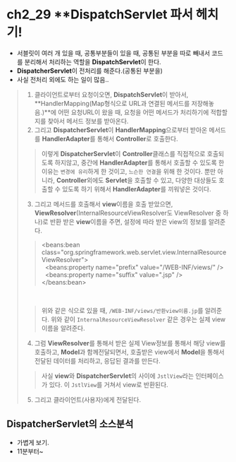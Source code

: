# ch2_29  **DispatchServlet 파서 헤치기!

* 서블릿이 여러 개 있을 때, 공통부분들이 있을 때, 공통된 부분을 따로 빼내서 코드를 분리해서 처리하는 역할을  **DispatchServlet**이 한다.
* **DispatcherServlet**이 전처리를 해준다.(공통된 부분을)
* 사실 전처리 외에도 하는 일이 많음..


> 1. 클라이언트로부터 요청이오면, **DispatchServlet**이 받아서, **HandlerMapping(Map형식으로 URL과 연결된 메서드를 저장해놓음.)**에 어떤 요청URL이 왔을 때, 요청을 어떤 메서드가 처리하기에 적합할지를 찾아서 메서드 정보를 받아온다.
> 2. 그리고 **DispatcherServlet**이 **HandlerMapping**으로부터 받아온 메서드를 **HandlerAdapter**를 통해서 **Controller**로 호출한다.
>> 이렇게 **DispatcherServlet**이 **Controller**클래스를 직접적으로 호출되도록 하지않고, 중간에 **HandlerAdapter**를 통해서 호출할 수 있도록 한 이유는 `변경에 유리`하게 한 것이고, `느슨한 연결`을 위해 한 것이다. 
뿐만 아니라, **Controller**외에도 **Servlet**을 호출할 수 있고, 다양한 대상들도 호출할 수 있도록 하기 위해서 **HandlerAdapter**를 끼워넣은 것이다.
> 3. 그리고 메서드를 호출해서 **view**이름을 호출 받았으면, **ViewResolver**(InternalResourceViewResolver도 ViewResolver 중 하나)로 반환 받은 **view**이름을 주면, 설정에 따라 받은 view의 정보를 알려준다.
>> <beans:bean class="org.springframework.web.servlet.view.InternalResourceViewResolver"> <br>
>>  &nbsp; <beans:property name="prefix" value="/WEB-INF/views/" /> <br>
>>  &nbsp;  <beans:property name="suffix" value=".jsp" /> <br>
>> </beans:bean> <br>
> <br>
>
>> 위와 같은 식으로 있을 때, `/WEB-INF/views/반환view이름.jp`를 알려준다.
>>위와 같이 `InternalResourceViewResolver` 같은 경우는 실제 view이름을 알려준다.
>
> 4. 그럼 **ViewResolver**를 통해서 받은 실제 View정보를 통해서 해당 view를 호출하고, **Model**과 함께전달되면서, 호출받은 view에서 **Model**을 통해서 전달된 데이터를 처리하고, 응답된 결과를 만든다.
>> 사실 **view**와 **DispatcherServlet**의 사이에 `JstlView`라는 인터페이스가 있다.
이 `JstlView`를 거쳐서 view로 반환된다.
>
> 5. 그리고 클라이언트(사용자)에게 전달된다. 


## DispatcherServlet의 소스분석
* 가볍게 보기.
* 11분부터~
